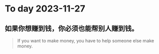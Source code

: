 
# To day 2023-11-27


## 如果你想赚到钱，你必须也能帮别人赚到钱。
> If you want to make money, you have to help someone else make money. 

    